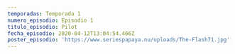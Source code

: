 ```yaml
---
temporadas: Temporada 1
numero_episodio: Episodio 1
titulo_episodio: Pilot
fecha_episodio: 2020-04-12T13:04:54.466Z
poster_episodio: 'https://www.seriespapaya.nu/uploads/The-Flash71.jpg'
---
```


